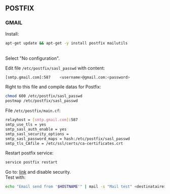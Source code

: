 ## POSTFIX

### GMAIL

Install:
```bash
apt-get update && apt-get -y install postfix mailutils
```

<br/>
Select "No configuration".

Edit file <code>/etc/postfix/sasl_passwd</code> with content:
```bash
[smtp.gmail.com]:587    <username>@gmail.com:<password>
```

Right to this file and compile datas for Postfix:
```bash
chmod 600 /etc/postfix/sasl_passwd
postmap /etc/postfix/sasl_passwd
```

File <code>/etc/postfix/main.cf</code>:
```bash
relayhost = [smtp.gmail.com]:587
smtp_use_tls = yes
smtp_sasl_auth_enable = yes
smtp_sasl_security_options =
smtp_sasl_password_maps = hash:/etc/postfix/sasl_passwd
smtp_tls_CAfile = /etc/ssl/certs/ca-certificates.crt
```

Restart postfix service:
```bash
service postfix restart
```

Go to: [link](https://myaccount.google.com/lesssecureapps) and disable security.
<br/>
Test with:
```bash
echo "Email send from '$HOSTNAME'" | mail -s "Mail test" <destinataire>@domain.com
```
